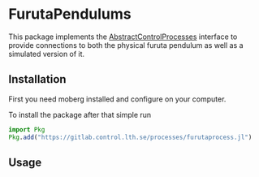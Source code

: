 # FurutaPendulums

This package implements the [AbstractControlProcesses]() interface to provide connections to both the physical furuta pendulum as well as a simulated version of it.

## Installation
First you need moberg installed and configure on your computer.

To install the package after that simple run
```julia
import Pkg
Pkg.add("https://gitlab.control.lth.se/processes/furutaprocess.jl")
```

## Usage
